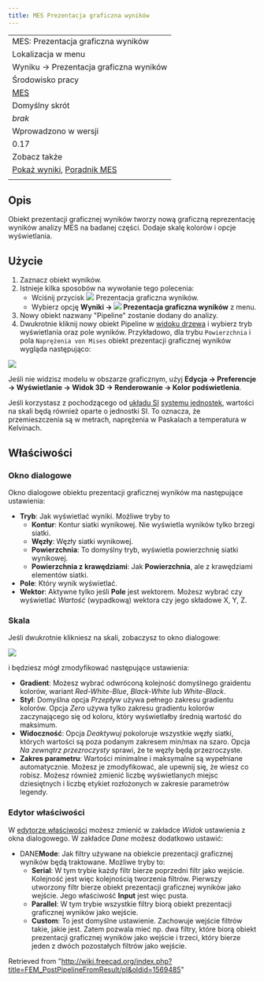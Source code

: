 ```yaml
---
title: MES Prezentacja graficzna wyników
---
```


|                                                                                                            |
| ---------------------------------------------------------------------------------------------------------- |
| MES: Prezentacja graficzna wyników                                                                         |
| Lokalizacja w menu                                                                                         |
| Wyniku → Prezentacja graficzna wyników                                                                     |
| Środowisko pracy                                                                                           |
| [MES](/FEM_Workbench/pl "FEM Workbench/pl")                                                                |
| Domyślny skrót                                                                                             |
| _brak_                                                                                                     |
| Wprowadzono w wersji                                                                                       |
| 0.17                                                                                                       |
| Zobacz także                                                                                               |
| [Pokaż wyniki](/FEM_ResultShow/pl "FEM ResultShow/pl"), [Poradnik MES](/FEM_tutorial/pl "FEM tutorial/pl") |
|                                                                                                            |

## Opis

Obiekt prezentacji graficznej wyników tworzy nową graficzną reprezentację wyników analizy MES na badanej części. Dodaje skalę kolorów i opcje wyświetlania.

## Użycie

1. Zaznacz obiekt wyników.
2. Istnieje kilka sposobów na wywołanie tego polecenia:
   - Wciśnij przycisk ![](/images/FEM_PostPipelineFromResult.svg) Prezentacja graficzna wyników.
   - Wybierz opcję **Wyniki → ![](/images/FEM_PostPipelineFromResult.svg) Prezentacja graficzna wyników** z menu.
3. Nowy obiekt nazwany "Pipeline" zostanie dodany do analizy.
4. Dwukrotnie kliknij nowy obiekt Pipeline w [widoku drzewa](/Tree_view/pl "Tree view/pl") i wybierz tryb wyświetlania oraz pole wyników. Przykładowo, dla trybu `Powierzchnia` i pola `Naprężenia von Mises` obiekt prezentacji graficznej wyników wygląda następująco:

![](/images/Pipeline.PNG)

Jeśli nie widzisz modelu w obszarze graficznym, użyj **Edycja → Preferencje → Wyświetlanie → Widok 3D → Renderowanie → Kolor podświetlenia**.

Jeśli korzystasz z pochodzącego od [układu SI](https://pl.wikipedia.org/wiki/Uk%C5%82ad_SI) [systemu jednostek](/Preferences_Editor/pl#Jednostki "Preferences Editor/pl"), wartości na skali będą również oparte o jednostki SI. To oznacza, że przemieszczenia są w metrach, naprężenia w Paskalach a temperatura w Kelvinach.

## Właściwości

### Okno dialogowe

Okno dialogowe obiektu prezentacji graficznej wyników ma następujące ustawienia:

- **Tryb**: Jak wyświetlać wyniki. Możliwe tryby to
  - **Kontur**: Kontur siatki wynikowej. Nie wyświetla wyników tylko brzegi siatki.
  - **Węzły**: Węzły siatki wynikowej.
  - **Powierzchnia**: To domyślny tryb, wyświetla powierzchnię siatki wynikowej.
  - **Powierzchnia z krawędziami**: Jak **Powierzchnia**, ale z krawędziami elementów siatki.
- **Pole**: Który wynik wyświetlać.
- **Wektor**: Aktywne tylko jeśli **Pole** jest wektorem. Możesz wybrać czy wyświetlać _Wartość_ (wypadkową) wektora czy jego składowe X, Y, Z.

### Skala

Jeśli dwukrotnie klikniesz na skali, zobaczysz to okno dialogoweː

![](/images/SIMTUT_05.PNG)

i będziesz mógł zmodyfikować następujące ustawienia:

- **Gradient**: Możesz wybrać odwróconą kolejność domyślnego graidentu kolorów, wariant _Red-White-Blue_, _Black-White_ lub _White-Black_.
- **Styl**: Domyślna opcja _Przepływ_ używa pełnego zakresu gradientu kolorów. Opcja _Zero_ używa tylko zakresu gradientu kolorów zaczynającego się od koloru, który wyświetlałby średnią wartość do maksimum.
- **Widoczność**: Opcja _Deaktywuj_ pokoloruje wszystkie węzły siatki, których wartości są poza podanym zakresem min/max na szaro. Opcja _Na zewnątrz przezroczysty_ sprawi, że te węzły będą przezroczyste.
- **Zakres parametru**: Wartości minimalne i maksymalne są wypełniane automatycznie. Możesz je zmodyfikować, ale upewnij się, że wiesz co robisz. Możesz również zmienić liczbę wyświetlanych miejsc dziesiętnych i liczbę etykiet rozłożonych w zakresie parametrów legendy.

### Edytor właściwości

W [edytorze właściwości](/Property_editor/pl "Property editor/pl") możesz zmienić w zakładce _Widok_ ustawienia z okna dialogowego. W zakładce _Dane_ możesz dodatkowo ustawić:

- DANE**Mode**: Jak filtry używane na obiekcie prezentacji graficznej wyników będą traktowane. Możliwe tryby to:
  - **Serial**: W tym trybie każdy filtr bierze poprzedni filtr jako wejście. Kolejność jest więc kolejnością tworzenia filtrów. Pierwszy utworzony filtr bierze obiekt prezentacji graficznej wyników jako wejście. Jego właściwość **Input** jest więc pusta.
  - **Parallel**: W tym trybie wszystkie filtry biorą obiekt prezentacji graficznej wyników jako wejście.
  - **Custom**: To jest domyślne ustawienie. Zachowuje wejście filtrów takie, jakie jest. Zatem pozwala mieć np. dwa filtry, które biorą obiekt prezentacji graficznej wyników jako wejście i trzeci, który bierze jeden z dwóch pozostałych filtrów jako wejście.

Retrieved from "<http://wiki.freecad.org/index.php?title=FEM_PostPipelineFromResult/pl&oldid=1569485>"
